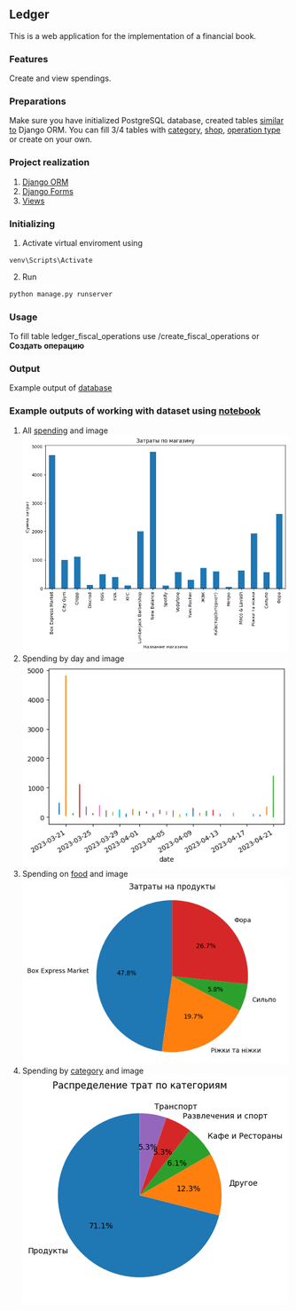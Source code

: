 ## Ledger
This is a web application for the implementation of a financial book.

### Features
Create and view spendings.

### Preparations
Make sure you have initialized PostgreSQL database, created tables [similar to](./core/models.py) Django ORM. You can fill 3/4 tables with [category](ledger_category_202304212006.csv), [shop](ledger_shop_202304212005.csv), [operation type](ledger_operation_type_202304212006.csv) or create on your own.

### Project realization
   1. [Django ORM](./core/models.py)
   2. [Django Forms](./core/forms.py)
   3. [Views](./core/views.py) </br>

### Initializing
1.  Activate virtual enviroment using 
```shell
venv\Scripts\Activate
```
2.  Run 
   ``` python
   python manage.py runserver
   ```
### Usage
To fill table ledger_fiscal_operations use /create_fiscal_operations or **Создать операцию**

### Output
Example output of [database](ledger_fiscal_operations_202304212006.csv)

### Example outputs of working with dataset using [notebook](ds.ipynb)
1.   All [spending](fiscal_operations.csv) and image ![image](output_total.png)
2.   Spending by day and image ![image](output_by_day.png)
2.   Spending on [food](product.csv) and image ![image](output_product_total.png)
3.   Spending by [category](category.csv) and image ![image](output_category_total.png)